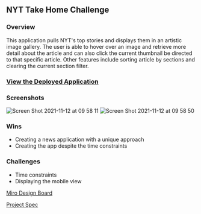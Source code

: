 ## NYT Take Home Challenge

### Overview
This application pulls NYT's top stories and displays them in an artistic image gallery. The user is able to hover over an image and retrieve more detail about the article and can also click the current thumbnail be directed to that specific article. Other features include sorting article by sections and clearing the current section filter. 

### [View the Deployed Application](https://davidleach724.github.io/TakeHomeChallenge/)

### Screenshots
![Screen Shot 2021-11-12 at 09 58 11](https://user-images.githubusercontent.com/81774070/141505533-cc5ddfd7-77ac-4865-a625-853ca17a527c.png)
![Screen Shot 2021-11-12 at 09 58 50](https://user-images.githubusercontent.com/81774070/141505547-7c110c66-ec60-4d64-b612-751492853b19.png)



### Wins
- Creating a news application with a unique approach
- Creating the app despite the time constraints

### Challenges
- Time constraints
- Displaying the mobile view


[Miro Design Board](https://miro.com/app/board/o9J_ljxGISw=/)

[Project Spec](https://mod4.turing.edu/projects/take_home/take_home_fe)
